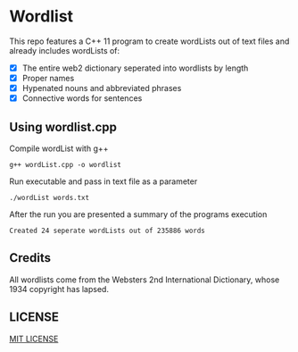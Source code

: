 # Wordlist

This repo features a C++ 11 program to create wordLists out of text files and already includes wordLists of:

* [x] The entire web2 dictionary seperated into wordlists by length
* [x] Proper names
* [x] Hypenated nouns and abbreviated phrases
* [x] Connective words for sentences

## Using wordlist.cpp

Compile wordList with g++

```console
g++ wordList.cpp -o wordlist
```

Run executable and pass in text file as a parameter

```console
./wordList words.txt
```

After the run you are presented a summary of the programs execution

```console
Created 24 seperate wordLists out of 235886 words
```

## Credits

All wordlists come from the Websters 2nd International Dictionary, whose 1934 copyright has lapsed.

## LICENSE

[MIT LICENSE](LICENSE.md)